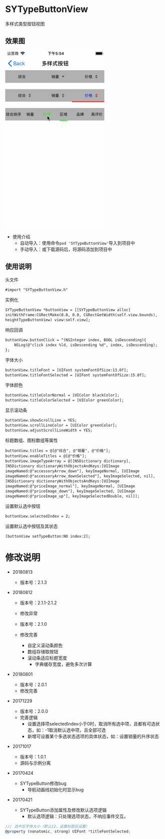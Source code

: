 # SYTypeButtonView
多样式类型按钮视图


## 效果图

![gif](SYTypeButtonView.gif)



* 使用介绍
  * 自动导入：使用命令`pod 'SYTypeButtonView'`导入到项目中
  * 手动导入：或下载源码后，将源码添加到项目中
  
  
  
## 使用说明


头文件
```
#import "SYTypeButtonView.h"
```

实例化
```
SYTypeButtonView *buttonView = [[SYTypeButtonView alloc] initWithFrame:CGRectMake(0.0, 0.0, CGRectGetWidth(self.view.bounds), heightTypeButtonView) view:self.view];
```

响应回调
```
buttonView.buttonClick = ^(NSInteger index, BOOL isDescending){
    NSLog(@"click index %ld, isDescending %d", index, isDescending);
};
```

字体大小
```
buttonView.titleFont = [UIFont systemFontOfSize:13.0f];
buttonView.titleFontSelected = [UIFont systemFontOfSize:15.0f];
```

字体颜色
```
buttonView.titleColorNormal = [UIColor blackColor];
buttonView.titleColorSelected = [UIColor greenColor];
```

显示滚动条
```
buttonView.showScrollLine = YES;
buttonView.scrollLineColor = [UIColor greenColor];
buttonView.adjustScrollLineWidth = YES;
```

标题数组、图标数组等属性
```
buttonView.titles = @[@"综合", @"销量", @"价格"];
buttonView.enableTitles = @[@"价格"];
buttonView.imageTypeArray = @[[NSDictionary dictionary],
[NSDictionary dictionaryWithObjectsAndKeys:[UIImage imageNamed:@"accessoryArrow_down"], keyImageNormal, [UIImage imageNamed:@"accessoryArrow_downSelected"], keyImageSelected, nil],
[NSDictionary dictionaryWithObjectsAndKeys:[UIImage imageNamed:@"priceImage_normal"], keyImageNormal, [UIImage imageNamed:@"priceImage_down"], keyImageSelected, [UIImage imageNamed:@"priceImage_up"], keyImageSelectedDouble, nil]];
```

设置默认选中按钮
```
buttonView.selectedIndex = 2;
```

设置默认选中按钮及其状态
```
[buttonView setTypeButton:NO index:2];
```

# 修改说明
* 20180813
  * 版本号：2.1.3
  
* 20180812
  * 版本号：2.1.1-2.1.2
  * 修改异常

  * 版本号：2.1.0
  * 修改完善
    * 自定义滚动条颜色
    * 数组存储取按钮
    * 滚动条适应标题宽度
      * 字典缓存宽度，避免多次计算
    
* 20180801
  * 版本号：2.0.1
  * 修改完善
  
* 20171229
  * 版本号：2.0.0
  * 完善逻辑
    * 设置选择项selectedIndex小于0时，取消所有选中项，且都有可选状态，如：-1取消默认选中项，且全部可选
    * 新增可设置某个多选状态选项的具体状态，如：设置销量的升序状态

* 20171017
  * 版本号：1.0.1
  * 源码与示例分离

* 20170424
  * SYTypeButton修改bug
    * 导航动画线初始化时显示bug

* 20170421
  * SYTypeButton添加属性及修改默认选项逻辑
    * 默认选项逻辑：只处理选项状态，不响应事件交互。
    
~~~ javascript
/// 选中后字体大小（默认12。设置标题后设置）
@property (nonatomic, strong) UIFont *titleFontSelected;
~~~
